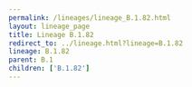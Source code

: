 ```yaml
---
permalink: /lineages/lineage_B.1.82.html
layout: lineage_page
title: Lineage B.1.82
redirect_to: ../lineage.html?lineage=B.1.82
lineage: B.1.82
parent: B.1
children: ['B.1.82']
---
```

